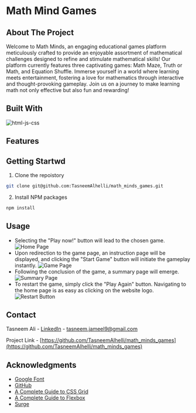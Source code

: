 # Math Mind Games

## About The Project

Welcome to Math Minds, an engaging educational games platform meticulously crafted to provide an enjoyable assortment of mathematical challenges designed to refine and stimulate mathematical skills! Our platform currently features three captivating games: Math Maze, Truth or Math, and Equation Shuffle. Immerse yourself in a world where learning meets entertainment, fostering a love for mathematics through interactive and thought-provoking gameplay. Join us on a journey to make learning math not only effective but also fun and rewarding!

## Built With

![html-js-css][html-js-css]

## Features

## Getting Startwd

1. Clone the repoistory

```sh
git clone git@github.com:TasneemAlhelli/math_minds_games.git
```

2. Install NPM packages

```sh
npm install
```

## Usage

- Selecting the "Play now!" button will lead to the chosen game.
  ![Home Page]()
- Upon redirection to the game page, an instruction page will be displayed, and clicking the "Start Game" button will initiate the gameplay instantly.
  ![Game Page]()
- Following the conclusion of the game, a summary page will emerge.
  ![Summary Page]()
- To restart the game, simply click the "Play Again" button.
  Navigating to the home page is as easy as clicking on the website logo.
  ![Restart Button]()

## Contact

Tasneem Ali - [LinkedIn](https://www.linkedin.com/in/tasneem-jameel-ali/) - tasneem.jameel9@gmail.com

Project Link - [https://github.com/TasneemAlhelli/math_minds_games](https://github.com/TasneemAlhelli/math_minds_games)

## Acknowledgments

- [Google Font](https://fonts.google.com/)
- [GitHub](https://github.com/)
- [A Complete Guide to CSS Grid
  ](https://css-tricks.com/snippets/css/complete-guide-grid/)
- [A Complete Guide to Flexbox
  ](https://css-tricks.com/snippets/css/a-guide-to-flexbox/)
- [Surge](https://surge.sh/)

[html-js-css]: https://i.pinimg.com/originals/11/98/89/11988947940ce38ed4b1b2424d7d1178.png
